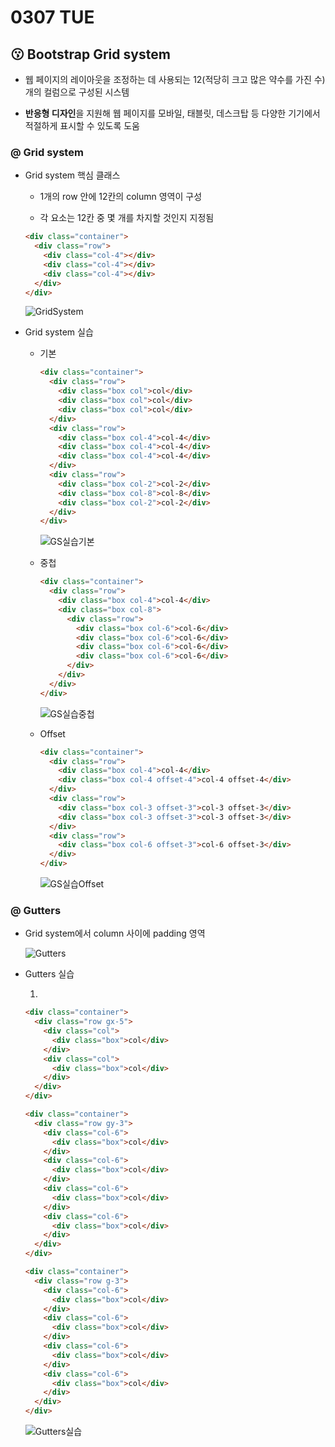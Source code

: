 # 0307 TUE

## 😗 Bootstrap Grid system

- 웹 페이지의 레이아웃을 조정하는 데 사용되는 12(적당히 크고 많은 약수를 가진 수)개의 컬럼으로 구성된 시스템

- **반응형 디자인**을 지원해 웹 페이지를 모바일, 태블릿, 데스크탑 등 다양한 기기에서 적절하게 표시할 수 있도록 도움

### @ Grid system

- Grid system 핵심 클래스

  - 1개의 row 안에 12칸의 column 영역이 구성

  - 각 요소는 12칸 중 몇 개를 차지할 것인지 지정됨

  ```html
  <div class="container">
    <div class="row">
      <div class="col-4"></div>
      <div class="col-4"></div>
      <div class="col-4"></div>
    </div>
  </div>
  ```

  ![GridSystem](https://user-images.githubusercontent.com/121418205/223329814-4717db24-2700-48dd-af33-a77609bd0919.png)

- Grid system 실습

  - 기본

    ```html
    <div class="container">
      <div class="row">
        <div class="box col">col</div>
        <div class="box col">col</div>
        <div class="box col">col</div>
      </div>
      <div class="row">
        <div class="box col-4">col-4</div>
        <div class="box col-4">col-4</div>
        <div class="box col-4">col-4</div>
      </div>
      <div class="row">
        <div class="box col-2">col-2</div>
        <div class="box col-8">col-8</div>
        <div class="box col-2">col-2</div>
      </div>
    </div>
    ```

    ![GS실습기본](https://user-images.githubusercontent.com/121418205/223333930-efc91fca-acf4-49ac-b8f6-ac5df3546e53.png)

  - 중첩

    ```html
    <div class="container">
      <div class="row">
        <div class="box col-4">col-4</div>
        <div class="box col-8">
          <div class="row">
            <div class="box col-6">col-6</div>
            <div class="box col-6">col-6</div>
            <div class="box col-6">col-6</div>
            <div class="box col-6">col-6</div>
          </div>
        </div>
      </div>
    </div>
    ```

    ![GS실습중첩](https://user-images.githubusercontent.com/121418205/223333929-66f7066a-ef06-4523-9d27-c2d626cf2902.png)

  - Offset

    ```html
    <div class="container">
      <div class="row">
        <div class="box col-4">col-4</div>
        <div class="box col-4 offset-4">col-4 offset-4</div>
      </div>
      <div class="row">
        <div class="box col-3 offset-3">col-3 offset-3</div>
        <div class="box col-3 offset-3">col-3 offset-3</div>
      </div>
      <div class="row">
        <div class="box col-6 offset-3">col-6 offset-3</div>
      </div>
    </div>
    ```

    ![GS실습Offset](https://user-images.githubusercontent.com/121418205/223333926-5c51739a-c9b9-4e41-bc13-c2789891e1a1.png)

### @ Gutters

- Grid system에서 column 사이에 padding 영역

  ![Gutters](https://user-images.githubusercontent.com/121418205/223333922-76ec8e2c-107e-41a6-aa39-fb646a89be94.png)

- Gutters 실습

  1.

    ```html
    <div class="container">
      <div class="row gx-5">
        <div class="col">
          <div class="box">col</div>
        </div>
        <div class="col">
          <div class="box">col</div>
        </div>
      </div>
    </div>

    <div class="container">
      <div class="row gy-3">
        <div class="col-6">
          <div class="box">col</div>
        </div>
        <div class="col-6">
          <div class="box">col</div>
        </div>
        <div class="col-6">
          <div class="box">col</div>
        </div>
        <div class="col-6">
          <div class="box">col</div>
        </div>
      </div>
    </div>

    <div class="container">
      <div class="row g-3">
        <div class="col-6">
          <div class="box">col</div>
        </div>
        <div class="col-6">
          <div class="box">col</div>
        </div>
        <div class="col-6">
          <div class="box">col</div>
        </div>
        <div class="col-6">
          <div class="box">col</div>
        </div>
      </div>
    </div>
    ```

    ![Gutters실습](https://user-images.githubusercontent.com/121418205/223333920-e1d51de6-d72f-439c-b2a3-b51ce385efa2.png)